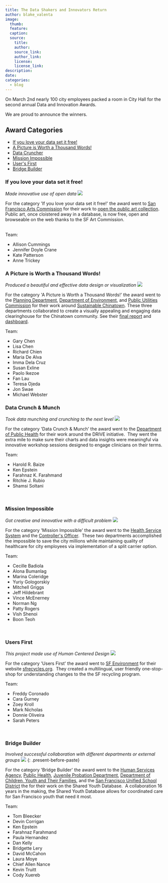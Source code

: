 ```yaml
---
title: The Data Shakers and Innovators Return
author: blake_valenta
image:
  thumb:
  feature:
  caption:
  source:
    title:
    author:
    source_link:
    author_link:
    license:
    license_link:
description:
date:
categories:
  - blog
---
```


On March 2nd nearly 100 city employees packed a room in City Hall for the second annual Data and Innovation Awards. &nbsp;

We are proud to announce the winners.

## Award Categories

* [If you love your data set it free!](#if-you-love-your-data-set-it-free)
* [A Picture is Worth a Thousand Words!](#a-picture-is-worth-a-thousand-words)
* [Data Cruncher](#data-cruncher)
* [Mission Impossible](#mission-impossible)
* [User's First](#users-first)
* [Bridge Builder](#bridge-builder)

### If you love your data set it free!

*Made innovative use of open data* ![](/uploads/versions/img-20180302-122133-1---x----2550-1434x---.jpg)

For the category 'If you love your data set it free!' the award went to [San Francisco Arts Commission](https://www.sfartscommission.org) for their work to [open the public art collection](http://www.sfartscommission.org/experience-art/public-art).&nbsp; Public art, once cloistered away in a database, is now free, open and browseable on the web thanks to the SF Art Commission.

<br>Team:

* Allison Cummings
* Jennifer Doyle Crane
* Kate Patterson
* Anne Trickey

### A Picture is Worth a Thousand Words!

*Produced a beautiful and effective data design or visualization* ![](/uploads/versions/img-20180302-124857-1---x----3421-1924x---.jpg)

For the category 'A Picture is Worth a Thousand Words!' the award went to the [Planning Department](http://sf-planning.org/), [Department of Environment](https://sfenvironment.org), and [Public Utilities Commission](www.sfwater.org/) for their work around [Sustainable Chinatown](http://sustainablechinatown.org). These three departments collaborated to create a visually appealing and engaging data clearinghouse for the Chinatown community. See their [final report](https://sustainablechinatown.org/wp-content/uploads/Strategies-for-a-Sustainable-Chinatown_WEB.pdf) and [dashboard](https://stanford.maps.arcgis.com/apps/MapSeries/index.html?appid=7d2099e7f3b642869c65c8fc9351d111).

Team:

* Gary Chen
* Lisa Chen
* Richard Chien
* Maria De Alva
* Imma Dela Cruz
* Susan Exline
* Paolo Ikezoe
* Fan Lau
* Teresa Ojeda
* Jon Swae
* Michael Webster

[]()

### Data Crunch & Munch

*Took data munching and crunching to the next level* ![](/uploads/versions/img-20180302-125621---x----3038-1755x---.jpg)

For the category 'Data Crunch & Munch' the award went to the [Department of Public Health](www.sfdph.org/) for their work around the DRIVE initiative.&nbsp; They went the extra mile to make sure their charts and data insights were meaningful via innovative workshop sessions designed to engage clinicians on their terms.

Team:

* Harold R. Baize
* Ken Epstein
* Farahnaz K. Farahmand
* Ritchie J. Rubio
* Shamsi Soltani

&nbsp;

### Mission Impossible

*Got creative and innovative with a difficult problem* ![](/uploads/versions/CalFresh---x----1280-960x---.jpg)

For the category 'Mission Impossible' the award went to the [Health Service System](www.myhss.org/) and the [Controller's Officer](https://sfcontroller.org/).&nbsp; These two departments accomplished the impossible to save the city millions while maintaining quality of healthcare for city employees via implementation of a split carrier option.

Team:

* Cecille Badiola
* Alona Bumanlag
* Marina Coleridge
* Yuriy Gologorskiy
* Mitchell Griggs
* Jeff Hildebrant
* Vince McEnerney
* Norman Ng
* Patty Rogers
* Vish Shenoi
* Boon Teoh

&nbsp;

### Users First

*This project made use of Human Centered Design* ![](/uploads/versions/img-20180302-122715-1---x----2962-1666x---.jpg)

For the category 'Users First' the award went to [SF Environment](https://sfenvironment.org/) for their website [sfrecycles.org](https://sfrecycles.org).&nbsp; They created a multilingual, user friendly one-stop-shop for understanding changes to the the SF recycling program.

Team:

* Freddy Coronado
* Cara Gurney
* Zoey Kroll
* Mark Nicholas
* Donnie Oliveira
* Sarah Peters

&nbsp;

### Bridge Builder

*Involved successful collaboration with different departments or external groups* ![](/uploads/versions/img-20180302-124039---x----3221-1812x---.jpg)
{: .present-before-paste}

For the category 'Bridge Builder' the award went to the [Human Services Agency](https://www.sfhsa.org/), [Public Health](https://www.sfdph.org/dph/default.asp), [Juvenile Probation Department](sfgov.org/juvprobation/), [Department of Children, Youth and Their Families](www.dcyf.org/), and the [San Francisco Unified School District](www.sfusd.edu) the for their work on the Shared Youth Database.&nbsp; A collaboration 16 years in the making, the Shared Youth Database allows for coordinated care for San Francisco youth that need it most.

Team:

* Tom Bleecker
* Devin Corrigan
* Ken Epstein
* Farahnaz Farahmand
* Paula Hernandez
* Dan Kelly
* Bridgette Lery
* David McCahon
* Laura Moye
* Chief Allen Nance
* Kevin Truitt
* Cody Xuereb

&nbsp;